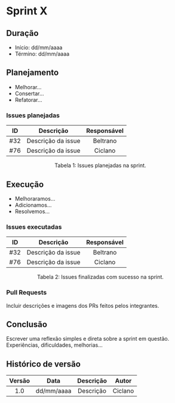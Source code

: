 # Sprint X

## Duração
- Início: dd/mm/aaaa
- Término: dd/mm/aaaa

## Planejamento
- Melhorar...
- Consertar...
- Refatorar...

### Issues planejadas
| ID | Descrição | Responsável |
| :--: | :-----: | :---------: |
| #32 | Descrição da issue | Beltrano |
| #76 | Descrição da issue | Ciclano |

<figcaption align="center">Tabela 1: Issues planejadas na sprint.</figcaption>


## Execução
- Melhoraramos...
- Adicionamos...
- Resolvemos...

### Issues executadas
| ID | Descrição | Responsável |
| :--: | :-----: | :---------: |
| #32 | Descrição da issue | Beltrano |
| #76 | Descrição da issue | Ciclano |

<figcaption align="center">Tabela 2: Issues finalizadas com sucesso na sprint.</figcaption>

### Pull Requests
Incluir descrições e imagens dos PRs feitos pelos integrantes.

## Conclusão
Escrever uma reflexão simples e direta sobre a sprint em questão. Experiências, dificuldades, melhorias...

## Histórico de versão
| Versão | Data | Descrição | Autor |
| :----: | :--: | :-------: | :---: |
| 1.0 | dd/mm/aaaa | Descrição | Ciclano |